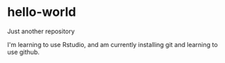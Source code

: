 # hello-world
Just another repository

I'm learning to use Rstudio, and am currently installing git and learning to use github.
